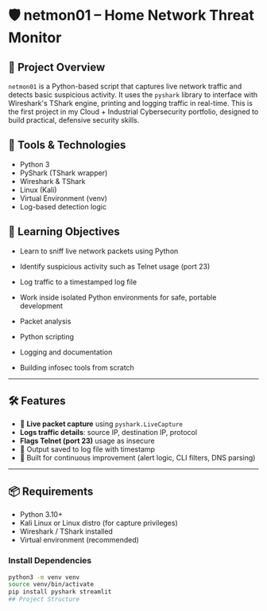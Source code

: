 # 🛡️ netmon01 – Home Network Threat Monitor

## 📘 Project Overview
`netmon01` is a Python-based script that captures live network traffic and detects basic suspicious activity. It uses the `pyshark` library to interface with Wireshark's TShark engine, printing and logging traffic in real-time. This is the first project in my Cloud + Industrial Cybersecurity portfolio, designed to build practical, defensive security skills.

## 🔧 Tools & Technologies
- Python 3
- PyShark (TShark wrapper)
- Wireshark & TShark
- Linux (Kali)
- Virtual Environment (venv)
- Log-based detection logic

## 🎯 Learning Objectives
- Learn to sniff live network packets using Python
- Identify suspicious activity such as Telnet usage (port 23)
- Log traffic to a timestamped log file
- Work inside isolated Python environments for safe, portable development

- Packet analysis  
- Python scripting  
- Logging and documentation  
- Building infosec tools from scratch

---

## 🛠️ Features

- 📡 **Live packet capture** using `pyshark.LiveCapture`
- **Logs traffic details**: source IP, destination IP, protocol
- **Flags Telnet (port 23)** usage as insecure
- 🧾 Output saved to log file with timestamp
- 🔄 Built for continuous improvement (alert logic, CLI filters, DNS parsing)

---

## 📦 Requirements

- Python 3.10+
- Kali Linux or Linux distro (for capture privileges)
- Wireshark / TShark installed
- Virtual environment (recommended)

### Install Dependencies

```bash
python3 -m venv venv
source venv/bin/activate
pip install pyshark streamlit
## Project Structure

